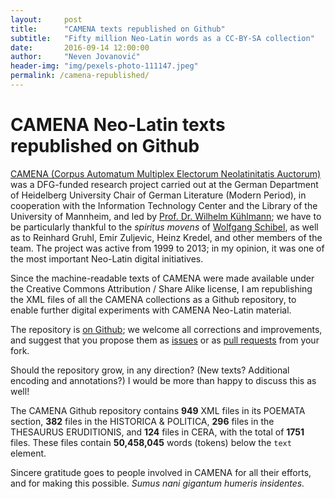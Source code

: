 ```yaml
---
layout:     post
title:      "CAMENA texts republished on Github"
subtitle:   "Fifty million Neo-Latin words as a CC-BY-SA collection"
date:       2016-09-14 12:00:00
author:     "Neven Jovanović"
header-img: "img/pexels-photo-111147.jpeg"
permalink: /camena-republished/
---
```


# CAMENA Neo-Latin texts republished on Github

[CAMENA (Corpus Automatum Multiplex Electorum Neolatinitatis Auctorum)](http://www.uni-mannheim.de/mateo/camenahtdocs/camena.html) was a DFG-funded research project carried out at the German Department of Heidelberg University Chair of German Literature (Modern Period), in cooperation with the Information Technology Center and the Library of the University of Mannheim, and led by [Prof. Dr. Wilhelm Kühlmann](http://www.gs.uni-heidelberg.de/personen/kuehlmann.html); we have to be particularly thankful to the *spiritus movens* of [Wolfgang Schibel](http://www.viaf.org/viaf/30212918), as well as to Reinhard Gruhl, Emir Zuljevic, Heinz Kredel, and other members of the team. The project was active from 1999 to 2013; in my opinion, it was one of the most important Neo-Latin digital initiatives.

Since the machine-readable texts of CAMENA were made available under the Creative Commons Attribution / Share Alike license, I am republishing the XML files of all the CAMENA collections as a Github repository, to enable further digital experiments with CAMENA Neo-Latin material.

The repository is [on Github](https://github.com/nevenjovanovic/camena-neolatinlit); we welcome all corrections and improvements, and suggest that you propose them as [issues](https://guides.github.com/features/issues/) or as [pull requests](https://guides.github.com/activities/forking/) from your fork.

Should the repository grow, in any direction? (New texts? Additional encoding and annotations?) I would be more than happy to discuss this as well!

The CAMENA Github repository contains **949** XML files in its POEMATA section, **382** files in the HISTORICA & POLITICA, **296** files in the THESAURUS ERUDITIONIS, and **124** files in CERA, with the total of **1751** files. These files contain **50,458,045** words (tokens) below the `text` element.

Sincere gratitude goes to people involved in CAMENA for all their efforts, and for making this possible. *Sumus nani gigantum humeris insidentes.*
